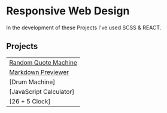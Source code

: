 # Responsive Web Design

In the development of these Projects I've used SCSS & REACT.

## Projects

|                                                |
| ---------------------------------------------- |
| [Random Quote Machine](./random-quote-machine) |
| [Markdown Previewer](./markdown-previewer)     |
| [Drum Machine]                                 |
| [JavaScript Calculator]                        |
| [26 + 5 Clock]                                 |

